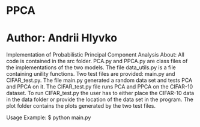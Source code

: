 # PPCA
# Author: Andrii Hlyvko
Implementation of Probabilistic Principal Component Analysis
About:
All code is contained in the src folder. PCA.py and PPCA.py are class files of the implementations of the
two models. The file data_utils.py is a file containing unility functions.
Two test files are provided: main.py and CIFAR_test.py. The file main.py generated a random data set and tests 
PCA and PPCA on it. The CIFAR_test.py file runs PCA and PPCA on the CIFAR-10 dataset.
To run CIFAR_test.py the user
has to either place the CIFAR-10 data in the data folder or provide the 
location of the data set in the program.
The plot folder contains the plots generated by the two test files.

Usage Example:
$ python main.py
